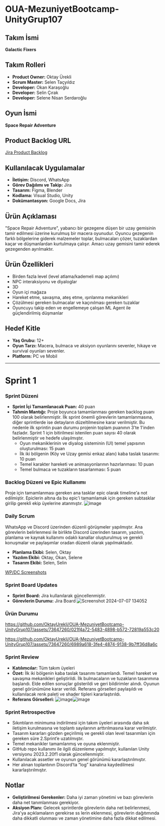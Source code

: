 # OUA-MezuniyetBootcamp-UnityGrup107

## Takım İsmi
**Galactic Fixers**

## Takım Rolleri
- **Product Owner:** Oktay Ürekli
- **Scrum Master:** Selen Taçyıldız
- **Developer:** Okan Karaşoğlu
- **Developer:** Selin Çırak
- **Developer:** Selene Nisan Serdaroğlu

## Oyun İsmi
**Space Repair Adventure**

## Product Backlog URL
[Jira Product Backlog](https://googlebootcamp107.atlassian.net/jira/software/projects/GB/boards/1/backlog)

## Kullanılacak Uygulamalar
- **İletişim:** Discord, WhatsApp
- **Görev Dağılımı ve Takip:** Jira
- **Tasarım:** Figma, Blender
- **Kodlama:** Visual Studio, Unity
- **Dokümantasyon:** Google Docs, Jira

## Ürün Açıklaması
"Space Repair Adventure", yabancı bir gezegene düşen bir uzay gemisinin tamir edilmesi üzerine kurulmuş bir macera oyunudur. Oyuncu gezegenin farklı bölgelerine giderek malzemeler toplar, bulmacaları çözer, tuzaklardan kaçar ve düşmanlardan kurtulmaya çalışır. Amacı uzay gemisini tamir ederek gezegenden ayrılmaktır.

## Ürün Özellikleri
- Birden fazla level (level atlama/kademeli map açılımı)
- NPC interaksiyonu ve diyaloglar
- 3D
- Oyun içi mağaza
- Hareket etme, savaşma, ateş etme, ışınlanma mekanikleri
- Çözülmesi gereken bulmacalar ve kaçınılması gereken tuzaklar
- Oyuncuyu takip eden ve engellemeye çalışan ML Agent ile güçlendirilmiş düşmanlar

## Hedef Kitle
- **Yaş Grubu:** 12+
- **Oyun Tarzı:** Macera, bulmaca ve aksiyon oyunlarını sevenler, hikaye ve survival oyunları sevenler.
- **Platform:** PC ve Mobil
 
________________________________________

# Sprint 1
### Sprint Düzeni
- **Sprint İçi Tamamlanacak Puan:** 40 puan
- **Tahmin Mantığı:** Proje boyunca tamamlanması gereken backlog puanı 100 olarak belirlenmiştir. İlk sprint önemli görevlerin tamamlanmasına, diğer sprintlerde ise detayların düzeltilmesine karar verilmiştir. Bu nedenle ilk sprintin puan durumu projenin toplam puanının 3'te 1'inden fazladır. Sprint 1 için bitirilmesi istenilen puan sayısı 40 olarak belirlenmiştir ve hedefe ulaşılmıştır.
  - Oyun mekaniklerinin ve diyalog sisteminin (UI) temel yapısının oluşturulması: 15 puan
  - İlk iki bölgenin (Köy ve Uzay gemisi enkaz alanı) kaba taslak tasarımı: 10 puan
  - Temel karakter hareketi ve animasyonlarının hazırlanması: 10 puan
  - Temel bulmaca ve tuzakların tasarlanması: 5 puan

### Backlog Düzeni ve Epic Kullanımı
Proje için tamamlanması gereken ana tasklar epic olarak timeline'a not edilmiştir. Epiclerin altına da bu epic'i tamamlamak için gereken subtasklar girilip gerekli ekip üyelerine atanmıştır.
![image](https://github.com/OktayUrekli/OUA-MezuniyetBootcamp-UnityGrup107/assets/73647260/94397322-c074-410f-94b3-08e65311e1a3)


### Daily Scrum
WhatsApp ve Discord üzerinden düzenli görüşmeler yapılmıştır. Ana görevlerin belirlenmesi ile birlikte Discord üzerinden tasarım, yazılım, planlama ve kaynak kullanımı odaklı kanallar oluşturulmuş ve gerekli konuşmalar ve paylaşımlar oradan düzenli olarak yapılmaktadır.

- **Planlama Ekibi:** Selen, Oktay
- **Yazılım Ekibi:** Oktay, Okan, Selene
- **Tasarım Ekibi:** Selen, Selin

[WP/DC Screenshots](https://drive.google.com/drive/folders/1oLfv0cPwilMFoxl8AYUgNgmxMHvE-btH?usp=sharing)

### Sprint Board Updates
- **Sprint Board:** Jira kullanılarak güncellenmiştir.
- **Görevlerin Durumu:** Jira Board
![Screenshot 2024-07-07 134052](https://github.com/OktayUrekli/OUA-MezuniyetBootcamp-UnityGrup107/assets/73647260/cfda2374-188c-4669-8f1b-cd1c6f8bc302)


### Ürün Durumu

https://github.com/OktayUrekli/OUA-MezuniyetBootcamp-UnityGrup107/assets/73647260/021f4a72-5483-4898-b572-72819a553c20


https://github.com/OktayUrekli/OUA-MezuniyetBootcamp-UnityGrup107/assets/73647260/6989a618-3fe4-4874-9138-9b7ff36d8a6c


### Sprint Review
- **Katılımcılar:** Tüm takım üyeleri
- **Özet:** İlk iki bölgenin kaba taslak tasarımı tamamlandı. Temel hareket ve savaşma mekanikleri geliştirildi. İlk bulmacaların ve tuzakların tasarımına başlandı. Elde edilen sonuçlar gösterildi ve geri bildirimler alındı. Oyunun genel görünümüne karar verildi. Referans görselleri paylaşıldı ve kullanılacak renk paleti ve shader tipleri kararlaştırıldı.
- **Referans Görselleri:**
![image](https://github.com/OktayUrekli/OUA-MezuniyetBootcamp-UnityGrup107/assets/73647260/d5231b6d-0820-4a11-8a4d-ca72309c56c1)![image](https://github.com/OktayUrekli/OUA-MezuniyetBootcamp-UnityGrup107/assets/73647260/679baefa-a4e7-4bee-9903-5f3f21d90f9d)


### Sprint Retrospective
- Sıkıntıların minimuma indirilmesi için takım üyeleri arasında daha sık iletişim kurulmasına ve toplantı sayılarının arttırılmasına karar verilmiştir.
- Tasarım kararları gözden geçirilmiş ve gerekli olan level tasarımları için gereken süre 2.Sprint’e uzatılmıştır.
- Temel mekanikler tamamlanmış ve oyuna eklenmiştir.
- GitHub repo kullanımı ile ilgili düzenleme yapılmıştır, kullanılan Unity versiyonu 2023.2.20f1 olarak güncellenmiştir.
- Kullanılacak assetler ve oyunun genel görünümü kararlaştırılmıştır.
- Her alınan toplantının Discord’ta “log” kanalına kaydedilmesi kararlaştırılmıştır.

## Notlar
- **Geliştirilmesi Gerekenler:** Daha iyi zaman yönetimi ve bazı görevlerin daha net tanımlanması gerekiyor.
- **Aksiyon Planı:** Gelecek sprintlerde görevlerin daha net belirlenmesi, Jira'ya açıklamaların gerekirse ss lerin eklenmesi, görevlerin dağıtımında daha dikkatli olunması ve zaman yönetimine daha fazla dikkat edilmesi.
